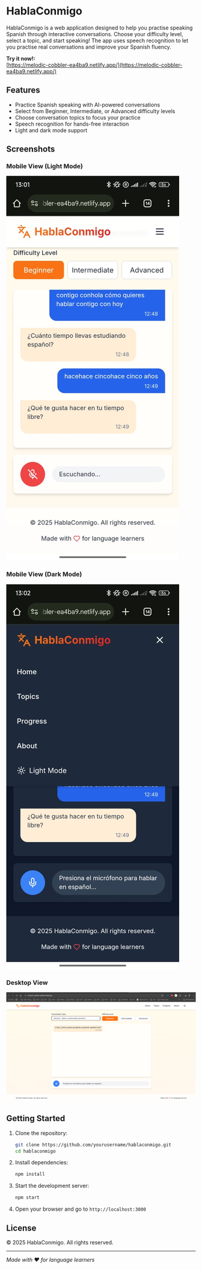 # HablaConmigo

HablaConmigo is a web application designed to help you practise speaking Spanish through interactive conversations. Choose your difficulty level, select a topic, and start speaking! The app uses speech recognition to let you practise real conversations and improve your Spanish fluency.

**Try it now!:**  
[https://melodic-cobbler-ea4ba9.netlify.app/](https://melodic-cobbler-ea4ba9.netlify.app/)

## Features

- Practice Spanish speaking with AI-powered conversations
- Select from Beginner, Intermediate, or Advanced difficulty levels
- Choose conversation topics to focus your practice
- Speech recognition for hands-free interaction
- Light and dark mode support

## Screenshots

### Mobile View (Light Mode)
![Mobile Light Mode](./assets/screenshots/mobile-light.jpeg)

### Mobile View (Dark Mode)
![Mobile Dark Mode](./assets/screenshots/mobile-dark.jpeg)

### Desktop View
![Desktop View](./assets/screenshots/desktop.png)

## Getting Started

1. Clone the repository:
   ```bash
   git clone https://github.com/yourusername/hablaconmigo.git
   cd hablaconmigo
   ```

2. Install dependencies:
   ```bash
   npm install
   ```

3. Start the development server:
   ```bash
   npm start
   ```

4. Open your browser and go to `http://localhost:3000`

## License

© 2025 HablaConmigo. All rights reserved.

---

_Made with ❤️ for language learners_